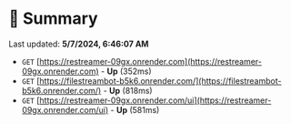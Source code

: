 # 📖 Summary
Last updated: **5/7/2024, 6:46:07 AM**

- `GET` [https://restreamer-09gx.onrender.com](https://restreamer-09gx.onrender.com) - **Up** (352ms)
- `GET` [https://filestreambot-b5k6.onrender.com/](https://filestreambot-b5k6.onrender.com/) - **Up** (818ms)
- `GET` [https://restreamer-09gx.onrender.com/ui](https://restreamer-09gx.onrender.com/ui) - **Up** (581ms)
